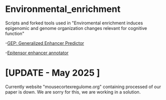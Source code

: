 # Environmental_enrichment
Scripts and  forked tools used in "Enviromental enrichment induces epigenomic and genome organization changes relevant for cognitive function" 

-[GEP: Generalized Enhancer Predictor](https://github.com/ShaluJhanwar/GEP) <br/>

-[Epitensor enhancer annotator](https://github.com/ophiothrix/enhancer.annotator) 


# [UPDATE - May 2025 ]

Currently website "mousecortexregulome.org" containing processed of our paper is down. We are sorry for this, we are working in a solution. 
